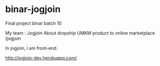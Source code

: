 # binar-jogjoin

Final project binar batch 10

My team : Jogjoin
About dropship UMKM product to online marketplace (jogjoin

In jogjoin, i am front-end.

http://jogjoin-dev.herokuapp.com/



